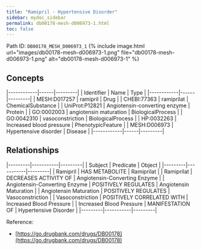 ```yaml
---
title: "Ramipril - Hypertensive Disorder"
sidebar: mydoc_sidebar
permalink: db00178-mesh-d006973-1.html
toc: false 
---
```



Path ID: `DB00178_MESH_D006973_1`
{% include image.html url="images/db00178-mesh-d006973-1.png" file="db00178-mesh-d006973-1.png" alt="db00178-mesh-d006973-1" %}

## Concepts

|------------|------|---------|
| Identifier | Name | Type    |
|------------|------|---------|
| MESH:D017257 | ramipril | Drug |
| CHEBI:77363 | ramiprilat | ChemicalSubstance |
| UniProt:P12821 | Angiotensin-converting enzyme | Protein |
| GO:0002003 | angiotensin maturation | BiologicalProcess |
| GO:0042310 | vasoconstriction | BiologicalProcess |
| HP:0032263 | Increased blood pressure | PhenotypicFeature |
| MESH:D006973 | Hypertensive disorder | Disease |
|------------|------|---------|

## Relationships

|---------|-----------|---------|
| Subject | Predicate | Object  |
|---------|-----------|---------|
| Ramipril | HAS METABOLITE | Ramiprilat |
| Ramiprilat | DECREASES ACTIVITY OF | Angiotensin-Converting Enzyme |
| Angiotensin-Converting Enzyme | POSITIVELY REGULATES | Angiotensin Maturation |
| Angiotensin Maturation | POSITIVELY REGULATES | Vasoconstriction |
| Vasoconstriction | POSITIVELY CORRELATED WITH | Increased Blood Pressure |
| Increased Blood Pressure | MANIFESTATION OF | Hypertensive Disorder |
|---------|-----------|---------|

Reference: 
  - [https://go.drugbank.com/drugs/DB00178](https://go.drugbank.com/drugs/DB00178)
